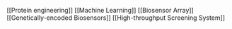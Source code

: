 [[Protein engineering]]
[[Machine Learning]]
[[Biosensor Array]]
[[Genetically-encoded Biosensors]]
[[High-throughput Screening System]]
